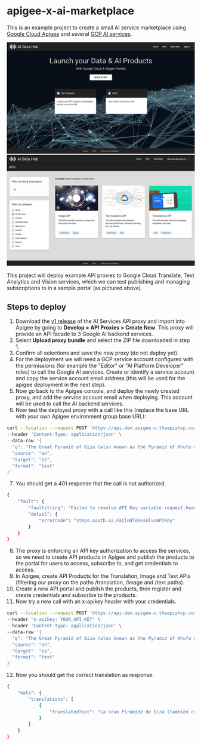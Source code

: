 # apigee-x-ai-marketplace
This is an example project to create a small AI service marketplace using
[Google Cloud Apigee](https://cloud.google.com/apigee) and several [GCP AI services](https://cloud.google.com/products/ai).

![AI Portal Home](img/ai-portal-home.png)
![AI Portal Services](img/ai-portal-services.png)

This project will deploy example API proxies to Google Cloud Translate, Text
Analytics and Vision services, which we can test publishing and managing
subscriptions to in a sample portal (as pictured above).

## Steps to deploy

1. Download the [v1 release](https://github.com/tyayers/apigee-x-ai-marketplace/releases/tag/v1) of the AI Services API proxy and import into Apigee by
   going to **Develop > API Proxies > Create New**.  This proxy will provide an API facade to 3 Google AI backend services.
2. Select **Upload proxy bundle** and select the ZIP file downloaded in step 1.
3. Confirm all selections and save the new proxy (do not deploy yet).
4. For the deployment we will need a GCP service account configured with the
   permissions (for example the "Editor" or "AI Platform Developer" roles) to call the Google AI services.  Create or identify a service account and copy the service account email address (this will be used for the apigee deployment in the next step).
5. Now go back to the Apigee console, and deploy the newly created proxy, and add the service account email when deploying.  This account will be used to call the AI backend services.
6. Now test the deployed proxy with a call like this (replace the base URL with your own Apigee environment group base URL):

```bash
curl --location --request POST 'https://api-dev.apigee-x.theapishop.com/ai/translation' \
--header 'Content-Type: application/json' \
--data-raw '{
  "q": "The Great Pyramid of Giza (also known as the Pyramid of Khufu or the Pyramid of Cheops) is the oldest and largest of the three pyramids in the Giza pyramid complex.",
  "source": "en",
  "target": "es",
  "format": "text"
}'
```
7. You should get a 401 response that the call is not authorized.

```bash
{
    "fault": {
        "faultstring": "Failed to resolve API Key variable request.header.x-apikey",
        "detail": {
            "errorcode": "steps.oauth.v2.FailedToResolveAPIKey"
        }
    }
}
```
8. The proxy is enforcing an API key authorization to access the services, so we need to create API products in Apigee and publish the products to the portal for users to access, subscribe to, and get credentials to access.
9. In Apigee, create API Products for the Translation, Image and Text APIs (filtering our proxy on the paths /translation, /image and /text paths).
10. Create a new API portal and publish the products, then register and create credentials and subscribe to the products.
11. Now try a new call with an x-apikey header with your credentials.

```bash
curl --location --request POST 'https://api-dev.apigee-x.theapishop.com/ai/translation' \
--header 'x-apikey: YOUR_API_KEY' \
--header 'Content-Type: application/json' \
--data-raw '{
  "q": "The Great Pyramid of Giza (also known as the Pyramid of Khufu or the Pyramid of Cheops) is the oldest and largest of the three pyramids in the Giza pyramid complex.",
  "source": "en",
  "target": "es",
  "format": "text"
}'
```
12. Now you should get the correct translation as response.
```bash
{
    "data": {
        "translations": [
            {
                "translatedText": "La Gran Pirámide de Giza (también conocida como la Pirámide de Keops o la Pirámide de Keops) es la más antigua y la más grande de las tres pirámides del complejo piramidal de Giza."
            }
        ]
    }
}
```
